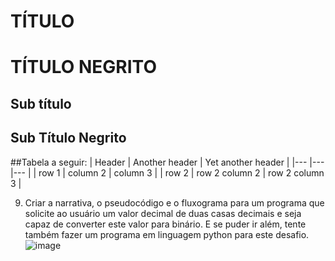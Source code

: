 # TÍTULO

# **TÍTULO NEGRITO**

## Sub título

## **Sub Título Negrito**

##Tabela a seguir:
| Header | Another header | Yet another header |
|--- |--- |--- |
| row 1 | column 2 | column 3 |
| row 2 | row 2 column 2 | row 2 column 3 |


9) Criar a narrativa, o pseudocódigo e o fluxograma  para um programa que solicite ao usuário um valor decimal de duas casas decimais e seja capaz de converter este valor para binário. E se puder ir além, tente também fazer um programa em linguagem python para este desafio.
![image](https://github.com/massakiigarashi2/SeiLa/assets/83902949/e809ff56-5ea8-45b7-a43d-951187931be9)

